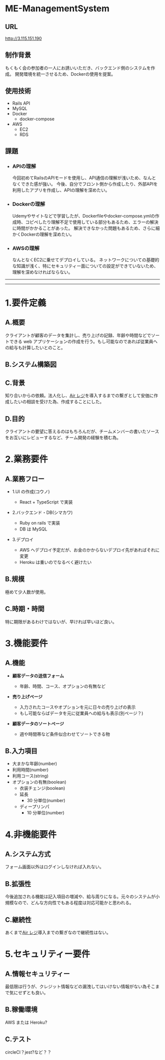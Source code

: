 # ME-ManagementSystem
## URL
http://3.115.151.190

## 制作背景
もくもく会の参加者の一人にお誘いいただき、バックエンド側のシステムを作成。
開発環境を統一させるため、Dockerの使用を提案。

## 使用技術
- Rails API
- MySQL
- Docker
  - docker-compose
- AWS
  - EC2
  - RDS

## 課題
- ### APIの理解
    今回初めてRailsのAPIモードを使用し、API通信の理解が浅いため、なんとなくできた感が強い。
    今後、自分でフロント側から作成したり、外部APIを利用したアプリを作成し、APIの理解を深めたい。

- ### Dockerの理解
    Udemyやサイトなどで学習したが、Dockerfileやdocker-compose.ymlの作成時、コピペしたり理解不足で使用している部分もあるため、エラーの解決に時間がかかることがあった。
    解決できなかった問題もあるため、さらに細かくDockerの理解を深めたい。

- ### AWSの理解
    なんとなくEC2に乗せてデプロイしている。
    ネットワークについての基礎的な知識が浅く、特にセキュリティー面についての設定ができていないため、理解を深めなければならない。

-----------------------
-----------------------

# 1.要件定義

## A.概要

クライアントが顧客のデータを集計し、売り上げの記録、年齢や時間などでソートできる web アプリケーションの作成を行う。もし可能なのであれば従業員への給与も計算したいとのこと。

## B.システム構築図

## C.背景

知り合いからの依頼。法人化し、[Air レジ](https://airregi.jp/)を導入するまでの繋ぎとして安価に作成したいの相談を受けた為、作成することにした。

## D.目的

クライアントの要望に答えるのはもちろんだが、チームメンバーの書いたソースをお互いにレビューするなど、チーム開発の経験を積む為。

# 2.業務要件

## A.業務フロー

- 1.UI の作成(コウノ)

  - React + TypeScript で実装

- 2.バックエンド・DB(シマカワ)

  - Ruby on rails で実装
  - DB は MySQL

- 3.デプロイ
  - AWS へデプロイ予定だが、お金のかからないデプロイ先があればそれに変更
  - Heroku は重いのでなるべく避けたい

## B.規模

極めて少人数が使用。

## C.時期・時間

特に期限があるわけではないが、早ければ早いほど良い。

# 3.機能要件

## A.機能

- **顧客データの送信フォーム**

  - 年齢、時間、コース、オプションの有無など

- **売り上げページ**

  - 入力されたコースやオプションを元に日々の売り上げの表示
  - もし可能ならばデータを元に従業員への給与も表示(別ページ？)

- **顧客データのソートページ**
  - 週や時間帯など条件似合わせてソートできる物

## B.入力項目

- 大まかな年齢(number)
- 利用時間(number)
- 利用コース(string)
- オプションの有無(boolean)
  - 衣装チェンジ(boolean)
  - 延長
    - 30 分単位(number)
  - ディープリンパ
    - 10 分単位(number)

# 4.非機能要件

## A.システム方式

フォーム画面以外はログインしなければ入れない。

## B.拡張性

今後追加される機能は記入項目の増減や、給与周りになる。元々のシステムが小規模なので、どんな方向性でもある程度は対応可能かと思われる。

## C.継続性

あくまで[Air レジ](https://airregi.jp/)導入までの繋ぎなので継続性はない。

# 5.セキュリティー要件

## A.情報セキュリティー

最低限は行うが、クレジット情報などの漏洩してはいけない情報がない為そこまで気にせずとも良い。

## B.稼働環境

AWS または Heroku?

## C.テスト

circleCI？jest?など？？
